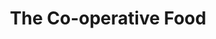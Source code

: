 ---
title: "The Co-operative Food"
url: /budleigh-salterton/the-co-operative-food/
shop: supermarket
---